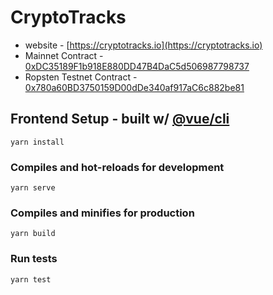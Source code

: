 # CryptoTracks
 * website - [https://cryptotracks.io](https://cryptotracks.io)
 * Mainnet Contract - [0xDC35189F1b918E880DD47B4DaC5d506987798737](https://etherscan.io/address/0xDC35189F1b918E880DD47B4DaC5d506987798737)
 * Ropsten Testnet Contract - [0x780a60BD3750159D00dDe340af917aC6c882be81](https://ropsten.etherscan.io/address/0x780a60BD3750159D00dDe340af917aC6c882be81)

## Frontend Setup - built w/ [@vue/cli](https://cli.vuejs.org/config/)
```
yarn install
```

### Compiles and hot-reloads for development
```
yarn serve
```

### Compiles and minifies for production
```
yarn build
```

### Run tests
```
yarn test
```
